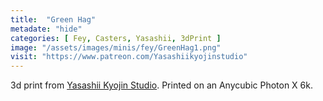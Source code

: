 ```yaml
---
title:  "Green Hag"
metadate: "hide"
categories: [ Fey, Casters, Yasashii, 3dPrint ]
image: "/assets/images/minis/fey/GreenHag1.png"
visit: "https://www.patreon.com/Yasashiikyojinstudio"
---
```

3d print from [Yasashii Kyojin Studio](https://www.patreon.com/Yasashiikyojinstudio). 
Printed on an Anycubic Photon X 6k.